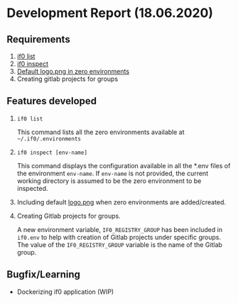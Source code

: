 
# Development Report (18.06.2020)

## Requirements
1.  [if0 list](https://gitlab.com/peter.saarland/if0/-/issues/21)
2.  [if0 inspect](https://gitlab.com/peter.saarland/if0/-/issues/21)
3. [Default logo.png in zero environments](https://gitlab.com/peter.saarland/if0/-/issues/22)
4. Creating gitlab projects for groups

## Features developed
    
1. `if0 list` 
    
    This command lists all the zero environments available at `~/.if0/.environments`

2.  `if0 inspect [env-name]`

    This command displays the configuration available in all the *.env files of the environment `env-name`. If `env-name` is not provided, the current working directory is assumed to be the zero environment to be inspected.
    
3. Including default [logo.png](https://gitlab.com/peter.saarland/scratch/-/blob/master/logo.png) when zero environments are added/created.
    
4. Creating Gitlab projects for groups.

    A new environment variable, `IF0_REGISTRY_GROUP` has been included in `if0.env` to help with creation of Gitlab projects under specific groups. The value of the `IF0_REGISTRY_GROUP` variable is the name of the Gitlab group.

## Bugfix/Learning
* Dockerizing if0 application (WIP)